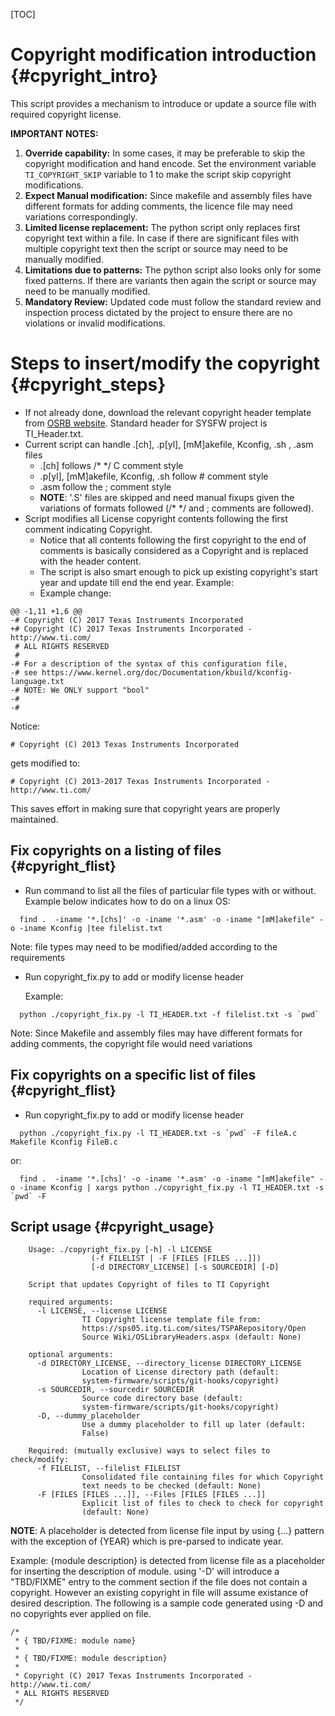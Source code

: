 [TOC]

# Copyright modification introduction {#cpyright_intro}

This script provides a mechanism to introduce or update a source file with required copyright license.

__IMPORTANT NOTES:__

1) __Override capability:__ In some cases, it may be preferable to skip the copyright modification and hand
encode. Set the environment variable `TI_COPYRIGHT_SKIP` variable to 1 to make
the script skip copyright modifications.
2) __Expect Manual modification:__ Since makefile and assembly files have different formats for adding comments, the licence file may need variations correspondingly.
3) __Limited license replacement:__ The python script only replaces first copyright text within a file. In case if there are significant files with multiple copyright text then the script or source may need to be manually modified.
4) __Limitations due to patterns:__ The python script also looks only for some fixed patterns. If there are variants then again the script or source may need to be manually modified.
5) __Mandatory Review:__ Updated code must follow the standard review and inspection process dictated by the project to ensure there are no violations or invalid modifications.

# Steps to insert/modify the copyright {#cpyright_steps}

- If not already done, download the relevant copyright header template from [OSRB website](https://sps05.itg.ti.com/sites/TSPARepository/Open%20Source%20Wiki/OSLibraryHeaders.aspx). Standard header for SYSFW project is TI_Header.txt.
- Current script can handle .[ch], .p[yl], [mM]akefile, Kconfig, .sh , .asm files
	* .[ch] follows /* */ C comment style
	* .p[yl], [mM]akefile, Kconfig, .sh follow # comment style
	* .asm follow the ; comment style
	- __NOTE__: '.S' files are skipped and need manual fixups given the variations of formats followed (/* */ and ; comments are followed).
- Script modifies all License copyright contents following the first comment indicating Copyright.
	* Notice that all contents following the first copyright to the end of comments is basically considered as a Copyright and is replaced with the header content.
	* The script is also smart enough to pick up existing copyright's start year and update till end the end year. Example:
	* Example change:
~~~~~~~~~~~~~~~{.patch}
@@ -1,11 +1,6 @@
-# Copyright (C) 2017 Texas Instruments Incorporated
+# Copyright (C) 2017 Texas Instruments Incorporated - http://www.ti.com/
 # ALL RIGHTS RESERVED
 #
-# For a description of the syntax of this configuration file,
-# see https://www.kernel.org/doc/Documentation/kbuild/kconfig-language.txt
-# NOTE: We ONLY support "bool"
-#
-#
~~~~~~~~~~~~~~~
Notice:
~~~~~~~~~~~~~~~{.sh}
# Copyright (C) 2013 Texas Instruments Incorporated
~~~~~~~~~~~~~~~
gets modified to:
~~~~~~~~~~~~~~~{.sh}
# Copyright (C) 2013-2017 Texas Instruments Incorporated - http://www.ti.com/
~~~~~~~~~~~~~~~

This saves effort in making sure that copyright years are properly maintained.


## Fix copyrights on a listing of files {#cpyright_flist}
- Run command to list all the files of particular file types with or without. Example below indicates how to do on a linux OS:
~~~~~~~~~~~~~~~{.sh}
  find .  -iname '*.[chs]' -o -iname '*.asm' -o -iname "[mM]akefile" -o -iname Kconfig |tee filelist.txt
~~~~~~~~~~~~~~~
  Note: file types may need to be modified/added according to the requirements


- Run copyright_fix.py to add or modify license header

  Example:
~~~~~~~~~~~~~~~{.sh}
  python ./copyright_fix.py -l TI_HEADER.txt -f filelist.txt -s `pwd`
~~~~~~~~~~~~~~~
  Note: Since Makefile and assembly files may have different formats for adding comments, the copyright file would need variations

## Fix copyrights on a specific list of files {#cpyright_flist}


- Run copyright_fix.py to add or modify license header

~~~~~~~~~~~~~~~{.sh}
  python ./copyright_fix.py -l TI_HEADER.txt -s `pwd` -F fileA.c Makefile Kconfig FileB.c
~~~~~~~~~~~~~~~
or:
~~~~~~~~~~~~~~~{.sh}
  find .  -iname '*.[chs]' -o -iname '*.asm' -o -iname "[mM]akefile" -o -iname Kconfig | xargs python ./copyright_fix.py -l TI_HEADER.txt -s `pwd` -F
~~~~~~~~~~~~~~~

## Script usage {#cpyright_usage}
~~~~~~~~~~~~~~~{.sh}
	Usage: ./copyright_fix.py [-h] -l LICENSE
				  (-f FILELIST | -F [FILES [FILES ...]])
				  [-d DIRECTORY_LICENSE] [-s SOURCEDIR] [-D]

	Script that updates Copyright of files to TI Copyright

	required arguments:
	  -l LICENSE, --license LICENSE
				TI Copyright license template file from:
				https://sps05.itg.ti.com/sites/TSPARepository/Open
				Source Wiki/OSLibraryHeaders.aspx (default: None)

	optional arguments:
	  -d DIRECTORY_LICENSE, --directory_license DIRECTORY_LICENSE
				Location of License directory path (default:
				system-firmware/scripts/git-hooks/copyright)
	  -s SOURCEDIR, --sourcedir SOURCEDIR
				Source code directory base (default:
				system-firmware/scripts/git-hooks/copyright)
	  -D, --dummy_placeholder
				Use a dummy placeholder to fill up later (default:
				False)

	Required: (mutually exclusive) ways to select files to check/modify:
	  -f FILELIST, --filelist FILELIST
				Consolidated file containing files for which Copyright
				text needs to be checked (default: None)
	  -F [FILES [FILES ...]], --Files [FILES [FILES ...]]
				Explicit list of files to check to check for copyright
				(default: None)

~~~~~~~~~~~~~~~

__NOTE__: A placeholder is detected from license file input by using
{...} pattern with the exception of {YEAR} which is pre-parsed to
indicate year.

Example: {module description} is detected from license file as a
placeholder for inserting the description of module. using '-D' will
introduce a "TBD/FIXME" entry to the comment section if the file does
not contain a copyright. However an existing copyright in file will
assume existance of desired description. The following is a sample
code generated using -D and no copyrights ever applied on file.

~~~~~~~~~~~~~~~{.c}
/*
 * { TBD/FIXME: module name}
 *
 * { TBD/FIXME: module description}
 *
 * Copyright (C) 2017 Texas Instruments Incorporated - http://www.ti.com/
 * ALL RIGHTS RESERVED
 */
~~~~~~~~~~~~~~~
